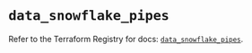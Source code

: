 # `data_snowflake_pipes`

Refer to the Terraform Registry for docs: [`data_snowflake_pipes`](https://registry.terraform.io/providers/snowflakedb/snowflake/2.1.1/docs/data-sources/pipes).
